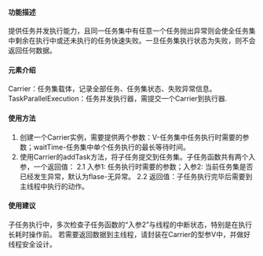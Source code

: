 #### 功能描述
提供任务并发执行能力，且同一任务集中有任意一个任务抛出异常则会使全任务集中剩余在执行中或还未执行的任务快速失败。一旦任务集执行状态为失败，则不会返回任何数据。

#### 元素介绍
Carrier：任务集载体，记录全部任务、任务集状态、失败异常信息。
TaskParallelExecution：任务并发执行器，需提交一个Carrier到执行器.

#### 使用方法
1. 创建一个Carrier实例，需要提供两个参数：V-任务集中任务执行时需要的参数；waitTime-任务集中单个任务执行的最长等待时间。
2. 使用Carrier的addTask方法，将子任务提交到任务集。子任务函数共有两个入参，一个返回值：
    2.1 入参1: 任务执行时需要的参数；入参2: 当前任务集是否已经发生异常，默认为flase-无异常。
    2.2 返回值：子任务执行完毕后需要到主线程中执行的动作。

#### 使用建议
子任务执行中，多次检查子任务函数的“入参2”与线程的中断状态，特别是在执行长耗时操作前。
若需要返回数据到主线程，请封装在Carrier的型参V中，并做好线程安全设计。